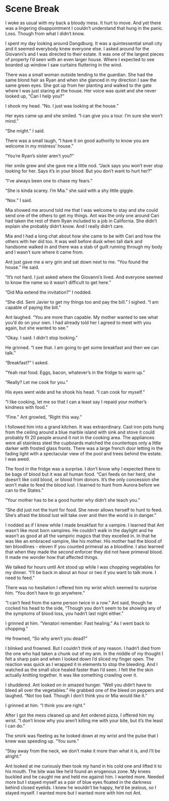 # Scene Break

I woke as usual with my back a bloody mess. It hurt to move. And yet there was a lingering disappointment I couldn’t understand that hung in the panic. Loss. Though from what I didn’t know.

I spent my day looking around Dangdburg. It was a quintessential small city and it seemed everybody knew everyone else. I asked around for the Giovanni’s and I was directed to their estate. It was one of the largest pieces of property I’d seen with an even larger house. Where I expected to see boarded up window I saw curtains fluttering in the wind.

There was a small woman outside tending to the guardian. She had the same blond hair as Ryan and when she glanced in my direction I saw the same green eyes. She got up from her planting and walked to the gate where I was just staring at the house. Her voice was quiet and she never looked up, “Can I help you?”

I shook my head. “No. I just was looking at the house.”

Her eyes came up and she smiled. “I can give you a tour. I’m sure she won’t mind.”

“She might.” I said.

There was a small laugh, “I have it on good authority to know you are welcome in my mistress’ house.”

“You’re Ryan’s sister aren’t you?”

Her smile grew and she gave me a little nod. “Jack says you won’t ever stop looking for her. Says it’s in your blood. But you don’t want to hurt her?”

“I’ve always been one to chase my fears.”

“She is kinda scarey. I’m Mia.” she said with a shy little giggle.

“Nox.” I said.

Mia showed me around told me that I was welcome to stay and she could send one of the others to get my things. Ant was the only one around Cari had taken the rest of them Ryan included to a job in California. She didn’t explain she probably didn’t know. And I really didn’t care.

Mia and I had a long chat about how she came to be with Cari and how the others with her did too. It was well before dusk when tall dark and handsome walked in and there was a stab of guilt running through my body and I wasn’t sure where it came from.

Ant just gave me a wry grin and sat down next to me. “You found the house.” He said.

“It’s not hard. I just asked where the Giovanni’s lived. And everyone seemed to know the name so it wasn’t difficult to get here.”

“Did Mia extend the invitation?” I nodded.

“She did. Sent Javier to get my things too and pay the bill.” I sighed. “I am capable of paying the bill.”

Ant laughed. “You are more than capable. My mother wanted to see what you’d do on your own. I had already told her I agreed to meet with you again, but she wanted to see.”

“Okay. I said. I didn’t stop looking.”

He grinned. “I see that. I am going to get some breakfast and then we can talk.”

“Breakfast?” I asked.

“Yeah real food. Eggs, bacon, whatever’s in the fridge to warm up.”

“Really? Let me cook for you.”

His eyes went wide and he shook his head. “I can cook for myself.”

“I like cooking, let me so that I can a least say I repaid your mother’s kindness with food.”

“Fine.” Ant growled, “Right this way.”

I followed him into a grand kitchen. It was extraordinary. Cast iron pots hung from the ceiling around a blue marble island with sink and stove it could probably fit 20 people around it not in the cooking area. The appliances were all stainless steel the cupboards matched the countertops only a little darker with frosted glass fronts. There was a large french door letting in the fading light with a spectacular view of the pool and trees behind the estate. I was awed.

The food in the fridge was a surprise. I don’t know why I expected there to be bags of blood but it was all human food. “Cari feeds on her herd, she doesn’t like cold blood, or blood from donors. It’s the only concession she won’t make to feed the blood lust. I learned to hunt from Aurora before we can to the States.”

“Your mother has to be a good hunter why didn’t she teach you.”

“She did just not the hunt for food. She never allows herself to hunt to feed. She’s afraid the blood lust will take over and then the world is in danger.”

I nodded as if I knew while I made breakfast for a vampire. I learned that Ant wasn’t like most born vampires. He couldn’t walk in the daylight and he wasn’t as good at all the vampiric magics that they excelled in. In that he was like an embraced vampire, like his mother. His mother had the blood of ten bloodlines - eleven if you counted primeval as a bloodline. I also learned that when they made the second enforcer they did not have primeval blood. It made me wonder how that affected things.

We talked for hours until Ant stood up while I was chopping vegetables for my dinner. “I’ll be back in about an hour or two if you want to talk more. I need to feed.”

There was no hesitation I offered him my wrist which seemed to surprise him. “You don’t have to go anywhere.”

“I can’t feed from the same person twice in a row.” Ant said, though he cocked his head to the side, “Though you don’t seem to be showing any of the symptoms of blood loss, you hadn’t last night either.”

I grinned at him. “Venatori remember. Fast healing.” As I went back to chopping.”

He frowned, “So why aren’t you dead?”

I blinked and frowned. But I couldn’t think of any reason. I hadn’t died from the one who had taken a chunk out of my arm. In the middle of my thought I felt a sharp pain and when I looked down I’d sliced my finger open. The reaction was quick as I wrapped it in elements to stop the bleeding. And I watched as the small slice healed faster than I’d seen. I felt the the skin actually knitting together. It was like something crawling over it.

I shuddered. Ant looked on in amazed hunger. “Well you didn’t have to bleed all over the vegetables.” He grabbed one of the bleed on peppers and laughed. “Not too bad. Though I don’t think you or Mia would like it.”

I grinned at him. “I think you are right.”

After I got the mess cleaned up and Ant ordered pizza, I offered him my wrist. “I don’t know why you aren’t killing me with your bite, but it’s the least I can do.”

The smirk was fleeting as he looked down at my wrist and the pulse that I knew was speeding up. “You sure.”

“Stay away from the neck, we don’t make it more than what it is, and I’ll be alright.”

Ant looked at me curiously then took my hand in his cold one and lifted it to his mouth. The bite was like he’d found an erogenous zone. My knees buckled and he caught me and held me against him. I wanted more. Needed more but I stayed myself as a pair of blue eyes floated in the darkness behind closed eyelids. I knew he wouldn’t be happy, he’d be jealous, so I stayed myself. I wanted more but I wanted more with him not Ant.

